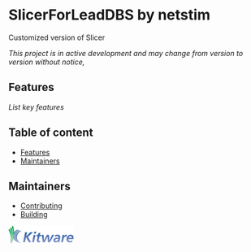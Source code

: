 SlicerForLeadDBS by netstim
================================

Customized version of Slicer

_This project is in active development and may change from version to version without notice,_

## Features

_List key features_


## Table of content

* [Features](#features)
* [Maintainers](#maintainers)


## Maintainers

* [Contributing](CONTRIBUTING.md)
* [Building](BUILD.md)


![SlicerForLeadDBS by netstim](Applications/SlicerForLeadDBSApp/Resources/Images/LogoFull.png?raw=true)


